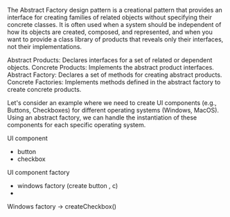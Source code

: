 The Abstract Factory design pattern is a creational pattern that provides an interface for creating families of related objects without specifying their concrete classes. It is often used when a system should be independent of how its objects are created, composed, and represented, and when you want to provide a class library of products that reveals only their interfaces, not their implementations.

Abstract Products: Declares interfaces for a set of related or dependent objects.
Concrete Products: Implements the abstract product interfaces.
Abstract Factory: Declares a set of methods for creating abstract products.
Concrete Factories: Implements methods defined in the abstract factory to create concrete products.

Let's consider an example where we need to create UI components (e.g., Buttons, Checkboxes) for different operating systems (Windows, MacOS). Using an abstract factory, we can handle the instantiation of these components for each specific operating system.

UI component
- button
- checkbox 

UI component factory
- windows factory (create button , c)
- 


Windows factory -> createCheckbox()